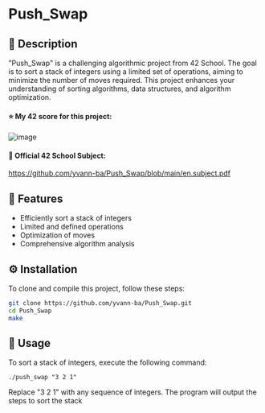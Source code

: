 # Push_Swap

## 📜 Description
"Push_Swap" is a challenging algorithmic project from 42 School. The goal is to sort a stack of integers using a limited set of operations, aiming to minimize the number of moves required. This project enhances your understanding of sorting algorithms, data structures, and algorithm optimization.

#### ⭐ My 42 score for this project:
![image](https://github.com/yvann-ba/Push_Swap/assets/97234242/b2368731-4b16-4293-b8cf-0582c818e6c8)

#### 📄 Official 42 School Subject:
https://github.com/yvann-ba/Push_Swap/blob/main/en.subject.pdf

## 🌟 Features
- Efficiently sort a stack of integers
- Limited and defined operations
- Optimization of moves
- Comprehensive algorithm analysis

## ⚙️ Installation

To clone and compile this project, follow these steps:

```bash
git clone https://github.com/yvann-ba/Push_Swap.git
cd Push_Swap
make
```
## 🚀 Usage
To sort a stack of integers, execute the following command:
```
./push_swap "3 2 1"
```
Replace "3 2 1" with any sequence of integers. The program will output the steps to sort the stack
